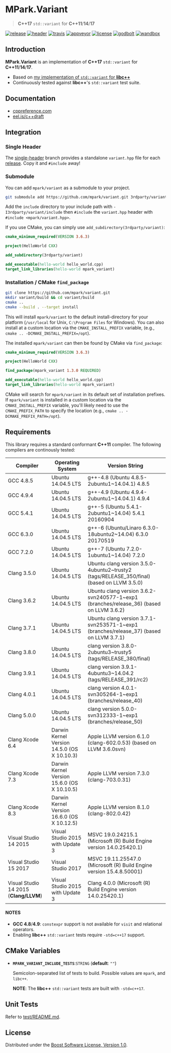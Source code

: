 # MPark.Variant

> __C++17__ `std::variant` for __C++11__/__14__/__17__

[![release][badge.release]][release]
[![header][badge.header]][header]
[![travis][badge.travis]][travis]
[![appveyor][badge.appveyor]][appveyor]
[![license][badge.license]][license]
[![godbolt][badge.godbolt]][godbolt]
[![wandbox][badge.wandbox]][wandbox]

[badge.release]: https://img.shields.io/github/release/mpark/variant.svg
[badge.header]: https://img.shields.io/badge/single%20header-master-blue.svg
[badge.travis]: https://travis-ci.org/mpark/variant.svg?branch=master
[badge.appveyor]: https://ci.appveyor.com/api/projects/status/github/mpark/variant?branch=master&svg=true
[badge.license]: https://img.shields.io/badge/license-boost-blue.svg
[badge.godbolt]: https://img.shields.io/badge/try%20it-on%20godbolt-222266.svg
[badge.wandbox]: https://img.shields.io/badge/try%20it-on%20wandbox-5cb85c.svg

[release]: https://github.com/mpark/variant/releases/latest
[header]: https://github.com/mpark/variant/blob/single-header/master/variant.hpp
[travis]: https://travis-ci.org/mpark/variant
[appveyor]: https://ci.appveyor.com/project/mpark/variant
[license]: https://github.com/mpark/variant/blob/master/LICENSE.md
[godbolt]: https://godbolt.org/g/1qYDAK
[wandbox]: https://wandbox.org/permlink/QV3gZ2KQQNwgoFIB

## Introduction

__MPark.Variant__ is an implementation of __C++17__ `std::variant` for __C++11__/__14__/__17__.

  - Based on [my implementation of `std::variant` for __libc++__][libcxx-impl]
  - Continuously tested against __libc++__'s `std::variant` test suite.

[libcxx-impl]: https://reviews.llvm.org/rL288547

## Documentation

  - [cppreference.com](http://en.cppreference.com/w/cpp/utility/variant)
  - [eel.is/c++draft](http://eel.is/c++draft/variant)

## Integration

### Single Header

The [single-header] branch provides a standalone `variant.hpp`
file for each [release](https://github.com/mpark/variant/releases).
Copy it and `#include` away!

[single-header]: https://github.com/mpark/variant/tree/single-header

### Submodule

You can add `mpark/variant` as a submodule to your project.

```bash
git submodule add https://github.com/mpark/variant.git 3rdparty/variant
```

Add the `include` directory to your include path with
`-I3rdparty/variant/include` then `#include` the `variant.hpp` header
with `#include <mpark/variant.hpp>`.

If you use CMake, you can simply use `add_subdirectory(3rdparty/variant)`:

```cmake
cmake_minimum_required(VERSION 3.6.3)

project(HelloWorld CXX)

add_subdirectory(3rdparty/variant)

add_executable(hello-world hello_world.cpp)
target_link_libraries(hello-world mpark_variant)
```

### Installation / CMake `find_package`

```bash
git clone https://github.com/mpark/variant.git
mkdir variant/build && cd variant/build
cmake ..
cmake --build . --target install
```

This will install `mpark/variant` to the default install-directory for
your platform (`/usr/local` for Unix, `C:\Program Files` for Windows).
You can also install at a custom location via the `CMAKE_INSTALL_PREFIX`
variable, (e.g., `cmake .. -DCMAKE_INSTALL_PREFIX=/opt`).

The installed `mpark/variant` can then be found by CMake via `find_package`:

```cmake
cmake_minimum_required(VERSION 3.6.3)

project(HelloWorld CXX)

find_package(mpark_variant 1.3.0 REQUIRED)

add_executable(hello-world hello_world.cpp)
target_link_libraries(hello-world mpark_variant)
```

CMake will search for `mpark/variant` in its default set of
installation prefixes. If `mpark/variant` is installed in
a custom location via the `CMAKE_INSTALL_PREFIX` variable,
you'll likely need to use the `CMAKE_PREFIX_PATH` to specify
the location (e.g., `cmake .. -DCMAKE_PREFIX_PATH=/opt`).

## Requirements

This library requires a standard conformant __C++11__ compiler.
The following compilers are continously tested:

| Compiler                               | Operating System                            | Version String                                                                             |
| -------------------------------------- | ------------------------------------------- | ------------------------------------------------------------------------------------------ |
| GCC 4.8.5                              | Ubuntu 14.04.5 LTS                          | g++-4.8 (Ubuntu 4.8.5-2ubuntu1~14.04.1) 4.8.5                                              |
| GCC 4.9.4                              | Ubuntu 14.04.5 LTS                          | g++-4.9 (Ubuntu 4.9.4-2ubuntu1~14.04.1) 4.9.4                                              |
| GCC 5.4.1                              | Ubuntu 14.04.5 LTS                          | g++-5 (Ubuntu 5.4.1-2ubuntu1~14.04) 5.4.1 20160904                                         |
| GCC 6.3.0                              | Ubuntu 14.04.5 LTS                          | g++-6 (Ubuntu/Linaro 6.3.0-18ubuntu2~14.04) 6.3.0 20170519                                 |
| GCC 7.2.0                              | Ubuntu 14.04.5 LTS                          | g++-7 (Ubuntu 7.2.0-1ubuntu1~14.04) 7.2.0                                                  |
| Clang 3.5.0                            | Ubuntu 14.04.5 LTS                          | Ubuntu clang version 3.5.0-4ubuntu2~trusty2 (tags/RELEASE_350/final) (based on LLVM 3.5.0) |
| Clang 3.6.2                            | Ubuntu 14.04.5 LTS                          | Ubuntu clang version 3.6.2-svn240577-1~exp1 (branches/release_36) (based on LLVM 3.6.2)    |
| Clang 3.7.1                            | Ubuntu 14.04.5 LTS                          | Ubuntu clang version 3.7.1-svn253571-1~exp1 (branches/release_37) (based on LLVM 3.7.1)    |
| Clang 3.8.0                            | Ubuntu 14.04.5 LTS                          | clang version 3.8.0-2ubuntu3~trusty5 (tags/RELEASE_380/final)                              |
| Clang 3.9.1                            | Ubuntu 14.04.5 LTS                          | clang version 3.9.1-4ubuntu3~14.04.2 (tags/RELEASE_391/rc2)                                |
| Clang 4.0.1                            | Ubuntu 14.04.5 LTS                          | clang version 4.0.1-svn305264-1~exp1 (branches/release_40)                                 |
| Clang 5.0.0                            | Ubuntu 14.04.5 LTS                          | clang version 5.0.0-svn312333-1~exp1 (branches/release_50)                                 |
| Clang Xcode 6.4                        | Darwin Kernel Version 14.5.0 (OS X 10.10.3) | Apple LLVM version 6.1.0 (clang-602.0.53) (based on LLVM 3.6.0svn)                         |
| Clang Xcode 7.3                        | Darwin Kernel Version 15.6.0 (OS X 10.10.5) | Apple LLVM version 7.3.0 (clang-703.0.31)                                                  |
| Clang Xcode 8.3                        | Darwin Kernel Version 16.6.0 (OS X 10.12.5) | Apple LLVM version 8.1.0 (clang-802.0.42)                                                  |
| Visual Studio 14 2015                  | Visual Studio 2015 with Update 3            | MSVC 19.0.24215.1  (Microsoft (R) Build Engine version 14.0.25420.1)                       |
| Visual Studio 15 2017                  | Visual Studio 2017                          | MSVC 19.11.25547.0 (Microsoft (R) Build Engine version 15.4.8.50001)                       |
| Visual Studio 14 2015 (__Clang/LLVM__) | Visual Studio 2015 with Update 3            | Clang 4.0.0        (Microsoft (R) Build Engine version 14.0.25420.1)                       |

#### NOTES
  - __GCC 4.8__/__4.9__: `constexpr` support is not available for `visit` and relational operators.
  - Enabling __libc++__ `std::variant` tests require `-std=c++17` support.

## CMake Variables

  -  __`MPARK_VARIANT_INCLUDE_TESTS`__:`STRING` (__default__: `""`)

     Semicolon-separated list of tests to build.
     Possible values are `mpark`, and `libc++`.

     __NOTE__: The __libc++__ `std::variant` tests are built with `-std=c++17`.

## Unit Tests

Refer to [test/README.md](test/README.md).

## License

Distributed under the [Boost Software License, Version 1.0](LICENSE.md).
